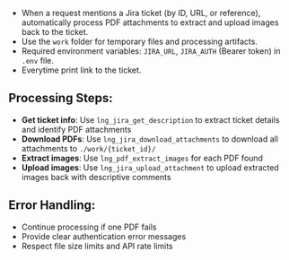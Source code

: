 - When a request mentions a Jira ticket (by ID, URL, or reference), automatically process PDF attachments to extract and upload images back to the ticket.
- Use the `work` folder for temporary files and processing artifacts.
- Required environment variables: `JIRA_URL`, `JIRA_AUTH` (Bearer token) in `.env` file.
- Everytime print link to the ticket.

## Processing Steps:
- **Get ticket info**: Use `lng_jira_get_description` to extract ticket details and identify PDF attachments
- **Download PDFs**: Use `lng_jira_download_attachments` to download all attachments to `./work/{ticket_id}/`
- **Extract images**: Use `lng_pdf_extract_images` for each PDF found
- **Upload images**: Use `lng_jira_upload_attachment` to upload extracted images back with descriptive comments

## Error Handling:
- Continue processing if one PDF fails
- Provide clear authentication error messages
- Respect file size limits and API rate limits
